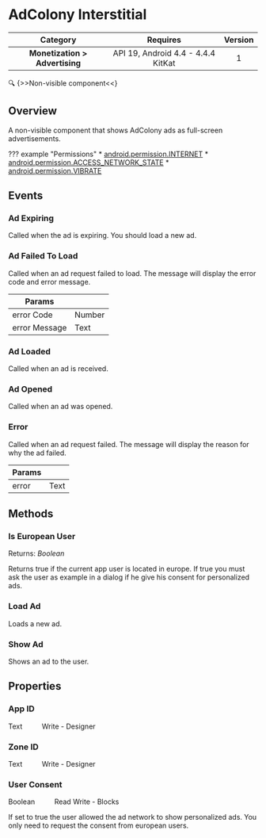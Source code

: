 # AdColony Interstitial

| Category | Requires | Version |
|:--------:|:-------:|:--------:|
|**Monetization > Advertising**|<span class="chip chip-any">API 19, Android 4.4 - 4.4.4 KitKat</span>|<span class="chip chip-number">1</span>|

:mag: {>>Non-visible component<<}

## Overview

A non-visible component that shows AdColony ads as full-screen advertisements.

??? example "Permissions"
    * [android.permission.INTERNET](https://developer.android.com/reference/android/Manifest.permission.html#INTERNET)
    * [android.permission.ACCESS_NETWORK_STATE](https://developer.android.com/reference/android/Manifest.permission.html#ACCESS_NETWORK_STATE)
    * [android.permission.VIBRATE](https://developer.android.com/reference/android/Manifest.permission.html#VIBRATE)


## Events

### Ad Expiring

Called when the ad is expiring. You should load a new ad.

<div class="block" ai2-block="event" not-rendered="true" value="%7B%22componentName%22:%20%22AdColony%20Interstitial%22,%20%22name%22:%20%22Ad%20Expiring%22,%20%22params%22:%20%5B%5D%7D"></div>


### Ad Failed To Load

Called when an ad request failed to load. The message will display the error code and error message.

<div class="block" ai2-block="event" not-rendered="true" value="%7B%22componentName%22:%20%22AdColony%20Interstitial%22,%20%22name%22:%20%22Ad%20Failed%20To%20Load%22,%20%22params%22:%20%5B%22error%20Code%22,%20%22error%20Message%22%5D%7D"></div>


| Params | []() |
|--------|------|
|error Code|<span class="chip chip-number">Number</span>|
|error Message|<span class="chip chip-text">Text</span>|


### Ad Loaded

Called when an ad is received.

<div class="block" ai2-block="event" not-rendered="true" value="%7B%22componentName%22:%20%22AdColony%20Interstitial%22,%20%22name%22:%20%22Ad%20Loaded%22,%20%22params%22:%20%5B%5D%7D"></div>


### Ad Opened

Called when an ad was opened.

<div class="block" ai2-block="event" not-rendered="true" value="%7B%22componentName%22:%20%22AdColony%20Interstitial%22,%20%22name%22:%20%22Ad%20Opened%22,%20%22params%22:%20%5B%5D%7D"></div>


### Error

Called when an ad request failed. The message will display the reason for why the ad failed.

<div class="block" ai2-block="event" not-rendered="true" value="%7B%22componentName%22:%20%22AdColony%20Interstitial%22,%20%22name%22:%20%22Error%22,%20%22params%22:%20%5B%22error%22%5D%7D"></div>


| Params | []() |
|--------|------|
|error|<span class="chip chip-text">Text</span>|


## Methods

### Is European User

<span class="chip chip-boolean">Returns: <i>Boolean</i></span> 

Returns true if the current app user is located in europe. If true you must ask the user as example in a dialog if he give his consent for personalized ads.

<div class="block" ai2-block="method" not-rendered="true" value="%7B%22componentName%22:%20%22AdColony%20Interstitial%22,%20%22name%22:%20%22Is%20European%20User%22,%20%22output%22:%20true,%20%22params%22:%20%5B%5D%7D"></div>


### Load Ad

Loads a new ad.

<div class="block" ai2-block="method" not-rendered="true" value="%7B%22componentName%22:%20%22AdColony%20Interstitial%22,%20%22name%22:%20%22Load%20Ad%22,%20%22output%22:%20false,%20%22params%22:%20%5B%5D%7D"></div>


### Show Ad

Shows an ad to the user.

<div class="block" ai2-block="method" not-rendered="true" value="%7B%22componentName%22:%20%22AdColony%20Interstitial%22,%20%22name%22:%20%22Show%20Ad%22,%20%22output%22:%20false,%20%22params%22:%20%5B%5D%7D"></div>


## Properties

### App ID

<span class="chip chip-text">Text</span>&nbsp;&nbsp;&nbsp;&nbsp;&nbsp;&nbsp;&nbsp;&nbsp;&nbsp;&nbsp;<span class="chip chip-rw">Write</span> - <span class="chip chip-bd">Designer</span> 

### Zone ID

<span class="chip chip-text">Text</span>&nbsp;&nbsp;&nbsp;&nbsp;&nbsp;&nbsp;&nbsp;&nbsp;&nbsp;&nbsp;<span class="chip chip-rw">Write</span> - <span class="chip chip-bd">Designer</span> 

### User Consent

<span class="chip chip-boolean">Boolean</span>&nbsp;&nbsp;&nbsp;&nbsp;&nbsp;&nbsp;&nbsp;&nbsp;&nbsp;&nbsp;<span class="chip chip-rw">Read</span> <span class="chip chip-rw">Write</span> - <span class="chip chip-bd">Blocks</span> 

If set to true the user allowed the ad network to show personalized ads. You only need to request the consent from european users.

<div class="block" ai2-block="property" not-rendered="true" value="%7B%22componentName%22:%20%22AdColony%20Interstitial%22,%20%22name%22:%20%22User%20Consent%22,%20%22getter%22:%20true%7D"></div>
<div class="block" ai2-block="property" not-rendered="true" value="%7B%22componentName%22:%20%22AdColony%20Interstitial%22,%20%22name%22:%20%22User%20Consent%22,%20%22getter%22:%20false%7D"></div>
